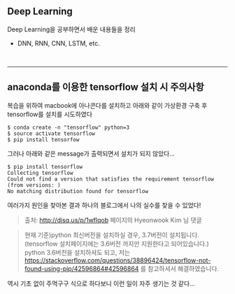 ## Deep Learning

Deep Learning을 공부하면서 배운 내용들을 정리
 - DNN, RNN, CNN, LSTM, etc.
<br>


---

## anaconda를 이용한 tensorflow 설치 시 주의사항

복습을 위하여 macbook에 아나콘다를 설치하고 아래와 같이 가상환경 구축 후 tensorflow를 설치를 시도하였다

```
$ conda create -n "tensorflow" python=3
$ source activate tensorflow
$ pip install tensorfow
```

그러나 아래와 같은 message가 출력되면서 설치가 되지 않았다...
```
$ pip install tensorflow
Collecting tensorflow
Could not find a version that satisfies the requirement tensorflow (from versions: )
No matching distribution found for tensorflow
```

여러가지 원인을 찾아본 결과 하나의 블로그에서 나의 실수를 찾을 수 있었다!

> 출처: http://disq.us/p/1wflqob 페이지의 Hyeonwook Kim 님 댓글

> 현재 기준)python 최신버전을 설치하실 경우, 3.7버전이 설치됩니다. (tensorflow 설치페이지에는 3.6버전 까지만 지원한다고 되어있습니다.)
python 3.6버전을 설치하셔도 되고, 저는 https://stackoverflow.com/questions/38896424/tensorflow-not-found-using-pip/42596864#42596864 를 참고하셔서 해결하였습니다.

역시 기초 없이 주먹구구 식으로 하다보니 이런 일이 자주 생기는 것 같다...
